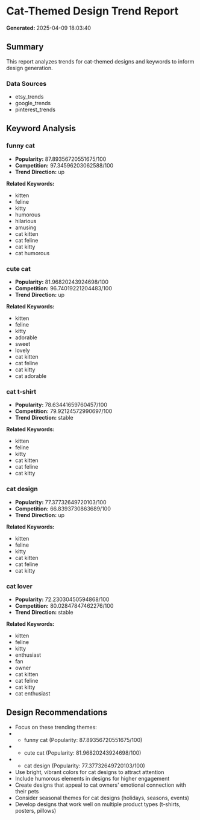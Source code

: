 # Cat-Themed Design Trend Report

**Generated:** 2025-04-09 18:03:40

## Summary

This report analyzes trends for cat-themed designs and keywords to inform design generation.

### Data Sources

- etsy_trends
- google_trends
- pinterest_trends

## Keyword Analysis

### funny cat

- **Popularity:** 87.89356720551675/100
- **Competition:** 97.34596203062588/100
- **Trend Direction:** up

**Related Keywords:**

- kitten
- feline
- kitty
- humorous
- hilarious
- amusing
- cat kitten
- cat feline
- cat kitty
- cat humorous

### cute cat

- **Popularity:** 81.96820243924698/100
- **Competition:** 96.74019221204483/100
- **Trend Direction:** up

**Related Keywords:**

- kitten
- feline
- kitty
- adorable
- sweet
- lovely
- cat kitten
- cat feline
- cat kitty
- cat adorable

### cat t-shirt

- **Popularity:** 78.63441659760457/100
- **Competition:** 79.92124572990697/100
- **Trend Direction:** stable

**Related Keywords:**

- kitten
- feline
- kitty
- cat kitten
- cat feline
- cat kitty

### cat design

- **Popularity:** 77.37732649720103/100
- **Competition:** 66.8393730863689/100
- **Trend Direction:** up

**Related Keywords:**

- kitten
- feline
- kitty
- cat kitten
- cat feline
- cat kitty

### cat lover

- **Popularity:** 72.23030450594868/100
- **Competition:** 80.02847847462276/100
- **Trend Direction:** stable

**Related Keywords:**

- kitten
- feline
- kitty
- enthusiast
- fan
- owner
- cat kitten
- cat feline
- cat kitty
- cat enthusiast

## Design Recommendations

- Focus on these trending themes:
-   - funny cat (Popularity: 87.89356720551675/100)
-   - cute cat (Popularity: 81.96820243924698/100)
-   - cat design (Popularity: 77.37732649720103/100)
- Use bright, vibrant colors for cat designs to attract attention
- Include humorous elements in designs for higher engagement
- Create designs that appeal to cat owners' emotional connection with their pets
- Consider seasonal themes for cat designs (holidays, seasons, events)
- Develop designs that work well on multiple product types (t-shirts, posters, pillows)

